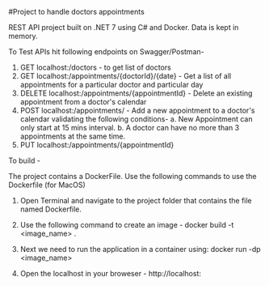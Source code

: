 #Project to handle doctors appointments

REST API project built on .NET 7 using C# and Docker.
Data is kept in memory.

To Test APIs hit following endpoints on Swagger/Postman-
1. GET localhost:<port>/doctors - to get list of doctors
2. GET localhost:<port>/appointments/{doctorId}/{date} - Get a list of all appointments for a particular doctor and particular day
3. DELETE localhost:<port>/appointments/{appointmentId} - Delete an existing appointment from a doctor's calendar
4. POST localhost:<port>/appointments/ - Add a new appointment to a doctor's calendar validating the following conditions-
  a. New Appointment can only start at 15 mins interval.
  b. A doctor can have no more than 3 appointments at the same time.
5. PUT localhost:<port>/appointments/{appointmentId} 
  
  
To build -
  
The project contains a DockerFile.
Use the following commands to use the Dockerfile (for MacOS)
1. Open Terminal and navigate to the project folder that contains the file named Dockerfile.
2. Use the following command to create an image -
    docker build -t <image_name> .
3. Next we need to run the application in a container using:
    docker run -dp <port number> <image_name>

4. Open the localhost in your broweser -
  http://localhost:<port number>
